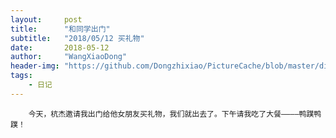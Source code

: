 ```yaml
---
layout:     post
title:      "和同学出门"
subtitle:   "2018/05/12 买礼物"
date:       2018-05-12
author:     "WangXiaoDong"
header-img: "https://github.com/Dongzhixiao/PictureCache/blob/master/diaryPic/20180512.jpg?raw=true"
tags:
    - 日记
---
```



```
    今天，杭杰邀请我出门给他女朋友买礼物，我们就出去了。下午请我吃了大餐————鸭蹼鸭蹼！
```


